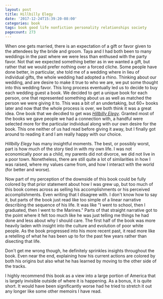 ```yaml
---
layout: post
title: Hillbilly Elegy
date: '2017-12-24T15:39:20-08:00'
categories: book
tags: book good life nonfiction personality relationships society
pagecount: 273
---
```


When one gets married, there is an expectation of a gift or favor given to the attendees by the
bride and groom. Taya and I had both been to many weddings in the past where we were less than
enthused with the party favor. Not that we expected something better as in we wanted a gift, but
rather that we would prefer nothing over a forced cliche. Some people have done better, in
particular, she told me of a wedding where in lieu of individual gifts, the whole wedding had
adopted a rhino. Thinking about our wedding, and are desire to make it true to who we are, we put
some thought into this wedding favor. This long process eventually led us to decide to buy each
wedding guest a book. We decided to get a unique book for each person, one that represented
something about us as well as matched the person we were giving it to. This was a bit of an
undertaking, but 60+ books later and now that the whole process is over, we both think it was a
great idea. One book that we decdied to get was [*Hillbilly Elegy*][hb-amazon]. Granted most of the
books we gave people we had a connection with, a handful were selected more for the particular
individual along with our own desire for the book. This one neither of us had read before giving it
away, but I finally got around to reading it and I am really happy with our choice.

*Hillbilly Elegy* has many insightful moments. The best, or possibly worst, part is how much of the
story tied in with my own life. I was not economically poor as a child, my parents did not divorce,
we did not live in a poor town. Nonetheless, there are still quite a lot of similarities in how I
was raised, where my values came from, and how I interact with the world (for better and worse).

Now part of my perception of the downside of this book could be fully colored by that prior
statement about how I was grew up, but too much of this book comes across as selling his
accomplishments or his perceived accomplishments. Even writing that I disagree with. I don't know
how to say it, but parts of the book just read like too simple of a linear narrative describing the
sequence of his life. It was like "I went to school, then I graduated, then I went to the Marines."
Parts of that straight narrative got to the point where it felt too much like he was just telling me
things he had done and less about why I should care. The first half of the book was more heavily
laden with insight into the culture and evolution of poor white people. As the book progressed into
his more recent past, it read more like a retelling of what he has been up to for the past few years
rather than disecting that life.

Don't get me wrong though, he definitely sprinkles insights throughout the book. Even near the end,
explaining how his current actions are colored by both his origins but also what he has learned
by moving to the other side of the tracks.

I highly recommend this book as a view into a large portion of America that is largely invisible
outside of where it is happening. As a bonus, it is quite short. It would have been significantly
worse had he tried to stretch it out any longer like some other memoirs I have read.

[hb-amazon]:    http://a.co/2p4wpcQ
